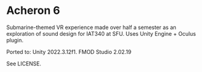 # Acheron 6
Submarine-themed VR experience made over half a semester as an exploration of sound design for IAT340 at SFU.
Uses Unity Engine + Oculus plugin.

Ported to:
    Unity 2022.3.12f1. 
    FMOD Studio 2.02.19

See LICENSE.